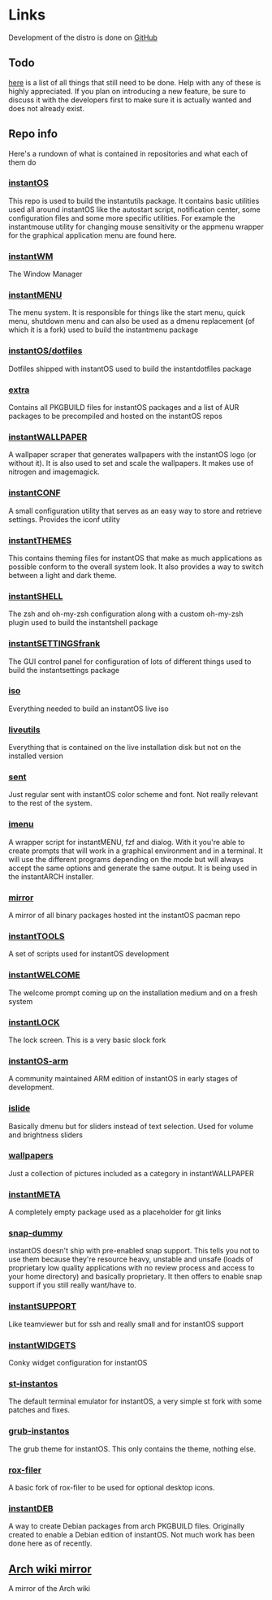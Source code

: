 # Links

Development of the distro is done on [GitHub](https://github.com/instantOS)

## Todo

[here](https://github.com/instantOS/instantOS/projects/1) is a list of all things
that still need to be done. Help with any of these is highly appreciated.
If you plan on introducing a new feature, be sure to discuss it with the
developers first to make sure it is actually wanted and does not already exist.

## Repo info

Here's a rundown of what is contained in repositories and what each of them do

### [instantOS](https://github.com/instantOS/instantOS)

This repo is used to build the instantutils package.
It contains basic utilities used all around instantOS like the autostart script,
notification center, some configuration files and some more specific utilities.
For example the instantmouse utility for changing mouse sensitivity or the appmenu
wrapper for the graphical application menu are found here.

### [instantWM](https://github.com/instantOS/instantWM)

The Window Manager

### [instantMENU](https://github.com/instantOS/instantMENU)

The menu system. It is responsible for things like the start menu, quick menu,
shutdown menu and can also be used as a dmenu replacement (of which it is a fork)
used to build the instantmenu package

### [instantOS/dotfiles](https://github.com/instantOS/dotfiles)

Dotfiles shipped with instantOS
used to build the instantdotfiles package

### [extra](https://github.com/instantOS/extra)

Contains all PKGBUILD files for instantOS packages and a list of AUR packages to
be precompiled and hosted on the instantOS repos

### [instantWALLPAPER](https://github.com/instantOS/instantWALLPAPER)

A wallpaper scraper that generates wallpapers with the instantOS logo (or without
it). It is also used to set and scale the wallpapers. It makes use of nitrogen
and imagemagick.

### [instantCONF](https://github.com/instantOS/instantCONF)

A small configuration utility that serves as an easy way to store and retrieve settings.
Provides the iconf utility

### [instantTHEMES](https://github.com/instantOS/instantTHEMES)

This contains theming files for instantOS that make as much applications as
possible conform to the overall system look.
It also provides a way to switch between a light and dark theme.

### [instantSHELL](https://github.com/instantOS/instantSHELL)

The zsh and oh-my-zsh configuration along with a custom oh-my-zsh plugin
used to build the instantshell package

### [instantSETTINGSfrank](https://github.com/instantOS/instantSETTINGSfrank)

The GUI control panel for configuration of lots of different things
used to build the instantsettings package

### [iso](https://github.com/instantOS/iso)

Everything needed to build an instantOS live iso

### [liveutils](https://github.com/instantOS/liveutils)

Everything that is contained on the live installation disk but not on the
installed version

### [sent](https://github.com/instantOS/sent)

Just regular sent with instantOS color scheme and font. Not really relevant to
the rest of the system.

### [imenu](https://github.com/instantOS/imenu)

A wrapper script for instantMENU, fzf and dialog. With it you're able to create
prompts that will work in a graphical environment and in a terminal.
It will use the different programs depending on the mode but will always accept
the same options and generate the same output.
It is being used in the instantARCH installer.

### [mirror](https://github.com/instantOS/mirror)

A mirror of all binary packages hosted int the instantOS pacman repo

### [instantTOOLS](https://github.com/instantOS/instantTOOLS)

A set of scripts used for instantOS development

### [instantWELCOME](https://github.com/instantOS/instantWELCOME)

The welcome prompt coming up on the installation medium and on a fresh system

### [instantLOCK](https://github.com/instantOS/instantLOCK)

The lock screen. This is a very basic slock fork

### [instantOS-arm](https://github.com/instantOS/instantOS-arm)

A community maintained ARM edition of instantOS in early stages of development.

### [islide](https://github.com/instantOS/islide)

Basically dmenu but for sliders instead of text selection.
Used for volume and brightness sliders

### [wallpapers](https://github.com/instantOS/wallpapers)

Just a collection of pictures included as a category in instantWALLPAPER

### [instantMETA](https://github.com/instantOS/instantMETA)

A completely empty package used as a placeholder for git links

### [snap-dummy](https://github.com/instantOS/snap-dummy)

instantOS doesn't ship with pre-enabled snap support.
This tells you not to use them because they're resource heavy,
unstable and unsafe
(loads of proprietary low quality applications with no review process
and access to your home directory)
and basically proprietary. It then offers to enable snap support
if you still really want/have to.

### [instantSUPPORT](https://github.com/instantOS/instantSUPPORT)

Like teamviewer but for ssh and really small and for instantOS support

### [instantWIDGETS](https://github.com/instantOS/instantWIDGETS)

Conky widget configuration for instantOS

### [st-instantos](https://github.com/instantOS/st-instantos)

The default terminal emulator for instantOS, a very simple st fork with
some patches and fixes.

### [grub-instantos](https://github.com/instantOS/grub-instantos)

The grub theme for instantOS. This only contains the theme, nothing else.

### [rox-filer](https://github.com/instantOS/rox-filer)

A basic fork of rox-filer to be used for optional desktop icons.

### [instantDEB](https://github.com/instantOS/instantDEB)

A way to create Debian packages from arch PKGBUILD files.
Originally created to enable a Debian edition of instantOS.
Not much work has been done here as of recently.

## [Arch wiki mirror](https://packages.instantos.io/archwiki)

A mirror of the Arch wiki

